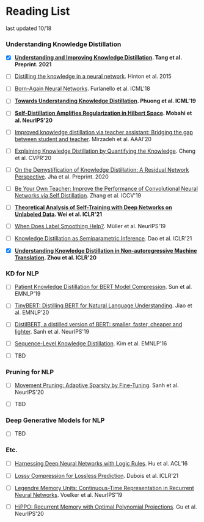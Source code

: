 # Reading List

last updated 10/18



### Understanding Knowledge Distillation

- [x] **[Understanding and Improving Knowledge Distillation](https://arxiv.org/pdf/2002.03532.pdf). Tang et al. Preprint. 2021**
- [ ] [Distilling the knowledge in a neural network](https://arxiv.org/pdf/1503.02531.pdf). Hinton et al. 2015
- [ ] [Born-Again Neural Networks](https://arxiv.org/pdf/1805.04770.pdf). Furlanello et al. ICML'18
- [ ] **[Towards Understanding Knowledge Distillation](https://arxiv.org/pdf/2105.13093.pdf). Phuong et al. ICML'19**
- [ ] **[Self-Distillation Amplifies Regularization in Hilbert Space](https://arxiv.org/pdf/2002.05715.pdf). Mobahi et al. NeurIPS'20**
- [ ] [Improved knowledge distillation via teacher assistant: Bridging the gap between student and teacher](https://arxiv.org/pdf/1902.03393.pdf). Mirzadeh et al. AAAI'20
- [ ] [Explaining Knowledge Distillation by Quantifying the Knowledge](https://openaccess.thecvf.com/content_CVPR_2020/papers/Cheng_Explaining_Knowledge_Distillation_by_Quantifying_the_Knowledge_CVPR_2020_paper.pdf). Cheng et al. CVPR'20
- [ ] [On the Demystification of Knowledge Distillation: A Residual Network Perspective](https://arxiv.org/pdf/2006.16589.pdf). Jha et al. Preprint. 2020
- [ ] [Be Your Own Teacher: Improve the Performance of Convolutional Neural Networks via Self Distillation](https://arxiv.org/pdf/1905.08094.pdf). Zhang et al. ICCV'19
- [ ] **[Theoretical Analysis of Self-Training with Deep Networks on Unlabeled Data](https://arxiv.org/pdf/2010.03622.pdf). Wei et al. ICLR'21**
- [ ] [When Does Label Smoothing Help?](https://papers.nips.cc/paper/2019/file/f1748d6b0fd9d439f71450117eba2725-Paper.pdf). Müller et al. NeurIPS'19
- [ ] [Knowledge Distillation as Semiparametric Inference](https://arxiv.org/pdf/2104.09732.pdf). Dao et al. ICLR'21
- [x] **[Understanding Knowledge Distillation in Non-autoregressive Machine Translation](https://openreview.net/pdf?id=BygFVAEKDH). Zhou et al. ICLR'20**



### KD for NLP

- [ ] [Patient Knowledge Distillation for BERT Model Compression](https://arxiv.org/pdf/1908.09355.pdf). Sun et al. EMNLP'19
- [ ] [TinyBERT: Distilling BERT for Natural Language Understanding](https://arxiv.org/pdf/1909.10351.pdf). Jiao et al. EMNLP'20
- [ ] [DistilBERT, a distilled version of BERT: smaller, faster, cheaper and lighter](https://arxiv.org/pdf/1910.01108.pdf). Sanh et al. NeurIPS'19
- [ ] [Sequence-Level Knowledge Distillation](https://arxiv.org/pdf/1606.07947.pdf). Kim et al. EMNLP'16
- [ ] TBD



### Pruning for NLP

- [ ] [Movement Pruning: Adaptive Sparsity by Fine-Tuning](https://arxiv.org/pdf/2005.07683.pdf). Sanh et al. NeurIPS'20
- [ ] TBD



### Deep Generative Models for NLP

- [ ] TBD

### Etc.

- [ ] [Harnessing Deep Neural Networks with Logic Rules](https://aclanthology.org/P16-1228.pdf). Hu et al. ACL'16
- [ ] [Lossy Compression for Lossless Prediction](https://arxiv.org/pdf/2106.10800.pdf). Dubois et al. ICLR'21
- [ ] [Legendre Memory Units: Continuous-Time Representation in Recurrent Neural Networks](https://papers.nips.cc/paper/2019/file/952285b9b7e7a1be5aa7849f32ffff05-Paper.pdf). Voelker et al. NeurIPS'19
- [ ] [HiPPO: Recurrent Memory with Optimal Polynomial Projections](https://arxiv.org/pdf/2008.07669.pdf). Gu et al. NeurIPS'20





